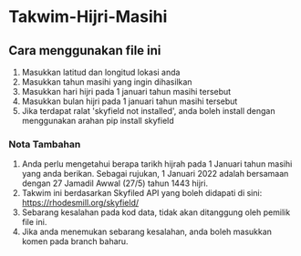 # Takwim-Hijri-Masihi

## Cara menggunakan file ini
1. Masukkan latitud dan longitud lokasi anda
2. Masukkan tahun masihi yang ingin dihasilkan
3. Masukkan hari hijri pada 1 januari tahun masihi tersebut
4. Masukkan bulan hijri pada 1 januari tahun masihi tersebut
5. Jika terdapat ralat 'skyfield not installed', anda boleh install dengan menggunakan arahan pip install skyfield

### Nota Tambahan
1. Anda perlu mengetahui berapa tarikh hijrah pada 1 Januari tahun masihi yang anda berikan. Sebagai rujukan, 1 Januari 2022 adalah bersamaan dengan 27 Jamadil Awwal (27/5) tahun 1443 hijri. 
2. Takwim ini berdasarkan Skyfiled API yang boleh didapati di sini: https://rhodesmill.org/skyfield/
3. Sebarang kesalahan pada kod data, tidak akan ditanggung oleh pemilik file ini. 
4. Jika anda menemukan sebarang kesalahan, anda boleh masukkan komen pada branch baharu.

